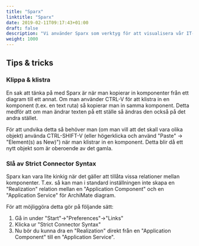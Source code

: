 ```yaml
---
title: "Sparx"
linktitle: "Sparx"
date: 2019-02-11T09:17:43+01:00
draft: false
description: "Vi använder Sparx som verktyg för att visualisera vår IT-arkitektur."
weight: 1000
---
```

## Tips & tricks
### Klippa & klistra
En sak att tänka på med Sparx är när man kopierar in komponenter från ett diagram till ett annat. Om man använder CTRL-V för att klistra in en komponent (t.ex. en text ruta) så kopierar man in samma komponent. Detta medför att om man ändrar texten på ett ställe så ändras den också på det andra stället.

För att undvika detta så behöver man (om man vill att det skall vara olika objekt) använda CTRL-SHIFT-V (eller högerklicka och använd "Paste" -> "Element(s) as New)") när man klistrar in en komponent. Detta blir då ett nytt objekt som är oberoende av det gamla.

### Slå av Strict Connector Syntax
Sparx kan vara lite kinkig när det gäller att tillåta vissa relationer mellan komponenter. T.ex. så kan man i standard inställningen inte skapa en "Realization" relation mellan en "Application Component" och en "Application Service" för ArchiMate diagram.

För att möjliggöra detta gör på följande sätt:

  1. Gå in under "Start"->"Preferences"->"Links" 
  2. Klicka ur "Strict Connector Syntax" 
  3. Nu bör du kunna dra en "Realization" direkt från en "Application Component" till en "Application Service".
